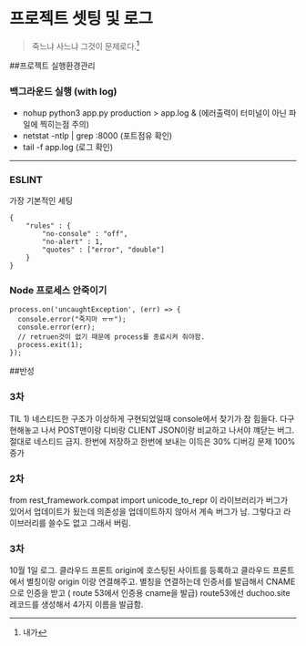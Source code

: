 # 프로젝트 셋팅 및 로그

> 죽느냐 사느냐 그것이 문제로다.[^누가]

[^누가]: 내가

##프로젝트 실행환경관리

### 백그라운드 실행 (with log)
* nohup python3 app.py production > app.log &   (에러출력이 터미널이 아닌 파일에 찍히는점 주의)
* netstat -ntlp | grep :8000      (포트점유 확인)
* tail -f app.log   (로그 확인)
- - -

### ESLINT
가장 기본적인 세팅
~~~
{
    "rules" : {
        "no-console" : "off",
        "no-alert" : 1,
        "quotes" : ["error", "double"]
    }
}
~~~

### Node 프로세스 안죽이기
~~~
process.on('uncaughtException', (err) => {
  console.error("죽지마 ㅠㅠ");
  console.error(err);
  // retruen것이 없기 때문에 process를 종료시켜 줘야함.
  process.exit(1);
});
~~~



##반성
### 3차
TIL 1) 네스티드한 구조가 이상하게 구현되었일때 console에서 찾기가 참 힘들다. 다구현해놓고 나서 POST맨이랑 디비랑 CLIENT JSON이랑 비교하고 나서야 꺠닫는 버그. 절대로 네스티드 금지. 한번에 저장하고 한번에 보내는 이득은 30% 디버깅 문제 100% 증가

### 2차
from rest_framework.compat import unicode_to_repr
이 라이브러리가 버그가 있어서 업데이트가 됬는데 의존성을 업데이트하지 않아서 계속 버그가 남. 그렇다고 라이브러리를 쓸수도 없고 그래서 버림.

### 3차
10월 1일 로그. 클라우드 프론트 origin에 호스팅된 사이트를 등록하고 클라우드 프론트에서 별칭이랑 origin 이랑 연결해주고. 별칭을 연결하는데 인증서를 발급해서 CNAME으로 인증을 받고 ( route 53에서 인증용 cname을 발급) route53에선 duchoo.site 레코드를 생성해서 4가지 이름을 발급함.
